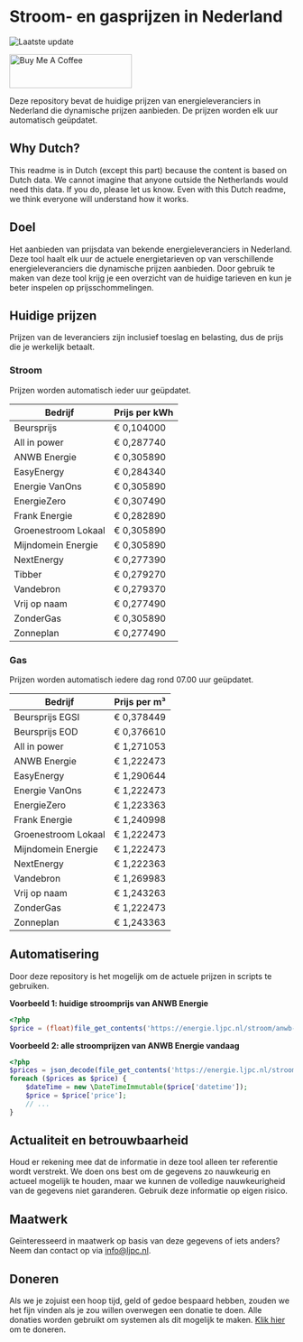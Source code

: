 # Stroom- en gasprijzen in Nederland

![Laatste update](https://img.shields.io/badge/laatste%20update-2024--09--03%2019%3A00%20CET-brightgreen)

<a href="https://www.buymeacoffee.com/Lars-" target="_blank"><img src="https://cdn.buymeacoffee.com/buttons/v2/default-orange.png" alt="Buy Me A Coffee" height="60" style="height: 60px !important;width: 217px !important;" ></a>

Deze repository bevat de huidige prijzen van energieleveranciers in Nederland die dynamische prijzen aanbieden. De prijzen worden elk uur automatisch geüpdatet.

## Why Dutch?

This readme is in Dutch (except this part) because the content is based on Dutch data. We cannot imagine that anyone outside the Netherlands would need this data. If you do, please let us know. Even with this Dutch readme, we think
everyone will understand how it works.

## Doel

Het aanbieden van prijsdata van bekende energieleveranciers in Nederland. Deze tool haalt elk uur de actuele energietarieven op van verschillende energieleveranciers die dynamische prijzen aanbieden. Door gebruik te maken van deze tool
krijg je een overzicht van de huidige tarieven en kun je beter inspelen op prijsschommelingen.

## Huidige prijzen

Prijzen van de leveranciers zijn inclusief toeslag en belasting, dus de prijs die je werkelijk betaalt.

### Stroom

Prijzen worden automatisch ieder uur geüpdatet.

 Bedrijf | Prijs per kWh 
---------|---------------
Beursprijs | € 0,104000
All in power | € 0,287740
ANWB Energie | € 0,305890
EasyEnergy | € 0,284340
Energie VanOns | € 0,305890
EnergieZero | € 0,307490
Frank Energie | € 0,282890
Groenestroom Lokaal | € 0,305890
Mijndomein Energie | € 0,305890
NextEnergy | € 0,277390
Tibber | € 0,279270
Vandebron | € 0,279370
Vrij op naam | € 0,277490
ZonderGas | € 0,305890
Zonneplan | € 0,277490


### Gas

Prijzen worden automatisch iedere dag rond 07.00 uur geüpdatet.

 Bedrijf | Prijs per m³ 
---------|--------------
Beursprijs EGSI | € 0,378449
Beursprijs EOD | € 0,376610
All in power | € 1,271053
ANWB Energie | € 1,222473
EasyEnergy | € 1,290644
Energie VanOns | € 1,222473
EnergieZero | € 1,223363
Frank Energie | € 1,240998
Groenestroom Lokaal | € 1,222473
Mijndomein Energie | € 1,222473
NextEnergy | € 1,222363
Vandebron | € 1,269983
Vrij op naam | € 1,243263
ZonderGas | € 1,222473
Zonneplan | € 1,243363


## Automatisering

Door deze repository is het mogelijk om de actuele prijzen in scripts te gebruiken.

**Voorbeeld 1: huidige stroomprijs van ANWB Energie**

```php
<?php
$price = (float)file_get_contents('https://energie.ljpc.nl/stroom/anwb-energie-nu.txt');

```

**Voorbeeld 2: alle stroomprijzen van ANWB Energie vandaag**

```php
<?php
$prices = json_decode(file_get_contents('https://energie.ljpc.nl/stroom/all-in-power-vandaag.json'),true);
foreach ($prices as $price) {
    $dateTime = new \DateTimeImmutable($price['datetime']);
    $price = $price['price'];
    // ...
}
```

## Actualiteit en betrouwbaarheid

Houd er rekening mee dat de informatie in deze tool alleen ter referentie wordt verstrekt. We doen ons best om de gegevens zo nauwkeurig en actueel mogelijk te houden, maar we kunnen de volledige nauwkeurigheid van de gegevens niet
garanderen. Gebruik deze informatie op eigen risico.

## Maatwerk

Geïnteresseerd in maatwerk op basis van deze gegevens of iets anders? Neem dan contact op
via [info@ljpc.nl](mailto:info@ljpc.nl?subject=Energie%20prijzen).

## Doneren

Als we je zojuist een hoop tijd, geld of gedoe bespaard hebben, zouden we het fijn vinden als je zou willen overwegen een
donatie te doen. Alle donaties worden gebruikt om systemen als dit mogelijk te
maken. [Klik hier](https://www.buymeacoffee.com/Lars-) om te doneren.
